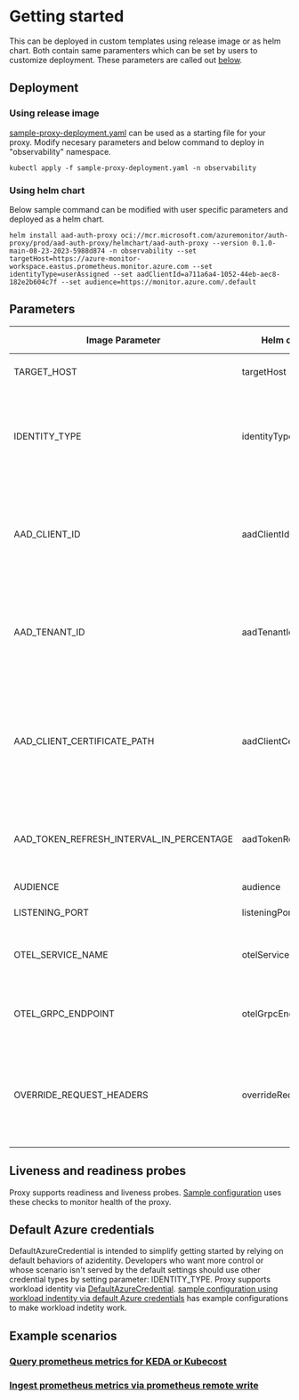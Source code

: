 # Getting started

This can be deployed in custom templates using release image or as helm chart. Both contain same paramenters which can be set by users to customize deployment. These parameters are called out [below](#parameters).

## Deployment
### Using release image

[sample-proxy-deployment.yaml](../samples/sample-proxy-deployment.yaml) can be used as a starting file for your proxy. Modify necesary parameters and below command to deploy in "observability" namespace.

`kubectl apply -f sample-proxy-deployment.yaml -n observability`

### Using helm chart

Below sample command can be modified with user specific parameters and deployed as a helm chart.

`helm install aad-auth-proxy oci://mcr.microsoft.com/azuremonitor/auth-proxy/prod/aad-auth-proxy/helmchart/aad-auth-proxy --version 0.1.0-main-08-23-2023-5988d874 -n observability --set targetHost=https://azure-monitor-workspace.eastus.prometheus.monitor.azure.com --set identityType=userAssigned --set aadClientId=a711a6a4-1052-44eb-aec8-182e2b604c7f --set audience=https://monitor.azure.com/.default`


## Parameters

| Image Parameter | Helm chart Parameter name | Description | Supported values | Mandatory |
| --------- | --------- | --------------- | --------- | --------- |
|  TARGET_HOST | targetHost | this is the target host where you want to forward the request to. | | Yes |
|  IDENTITY_TYPE | identityType | this is the identity type which will be used to authenticate requests. This proxy supports 3 types of identities. If this value is not set, it will create [DefaultAzureCredential](https://pkg.go.dev/github.com/Azure/azure-sdk-for-go/sdk/azidentity#readme-defaultazurecredential) | systemassigned, userassigned, aadapplication | No |
| AAD_CLIENT_ID | aadClientId | this is the client_id of the identity used. This is needed for userassigned and aadapplication identity types. Check [Fetch parameters for identities](IDENTITY.md#fetch-parameters-for-identities) on how to fetch client_id | | Yes for userassigned and aadapplication |
| AAD_TENANT_ID | aadTenantId | this is the tenant_id of the identity used. This is needed for aadapplication identity types. Check [Fetch parameters for identities](IDENTITY.md#fetch-parameters-for-identities) on how to fetch tenant_id | | Yes for aadapplication |
| AAD_CLIENT_CERTIFICATE_PATH | aadClientCertificatePath | this is the path where proxy can find the certificate for aadapplication. This path should be accessible by proxy and should be a either a pfx or pem certificate containing private key. Check [CSI driver](IDENTITY.md#set-up-csi-driver-for-certificate-management) for managing certificates. | | Yes for aadapplication |
| AAD_TOKEN_REFRESH_INTERVAL_IN_PERCENTAGE | aadTokenRefreshIntervalInPercentage | token will be refreshed based on the percentage of time till token expiry. Default value is 10% time before expiry. | | No |
| AUDIENCE | audience | this will be the audience for the token | | No |
| LISTENING_PORT | listeningPort | proxy will be listening on this port | | Yes |
| OTEL_SERVICE_NAME | otelServiceName | this will be set as the service name for OTEL traces and metrics. Default value is aad_auth_proxy | | No |
| OTEL_GRPC_ENDPOINT | otelGrpcEndpoint | proxy will push OTEL telemetry to this endpoint. Default values is http://localhost:4317 | | No |
| OVERRIDE_REQUEST_HEADERS | overrideRequestHeaders | (Experimental) proxy will override these headers while forwarding requests. This expects headers to be in JSON, example {"header1": "value1", "header2": "value2" }:  Default values is {} | | No |

## Liveness and readiness probes
Proxy supports readiness and liveness probes. [Sample configuration](../samples/sample-proxy-deployment.yaml) uses these checks to monitor health of the proxy.

## Default Azure credentials
DefaultAzureCredential is intended to simplify getting started by relying on default behaviors of azidentity. Developers who want more control or whose scenario isn't served by the default settings should use other credential types by setting parameter: IDENTITY_TYPE.
Proxy supports workload identity via [DefaultAzureCredential](https://pkg.go.dev/github.com/Azure/azure-sdk-for-go/sdk/azidentity#readme-defaultazurecredential). [sample configuration using workload indentity via default Azure credentials](../samples/sample-proxy-using-workload-identity-default.yaml) has example configurations to make workload indetity work.

## Example scenarios
### [Query prometheus metrics for KEDA or Kubecost](EXAMPLE_SCENARIOS.md#query-prometheus-metrics-for-kubecost)
### [Ingest prometheus metrics via prometheus remote write](EXAMPLE_SCENARIOS.md#ingest-prometheus-metrics-via-remote-write)
